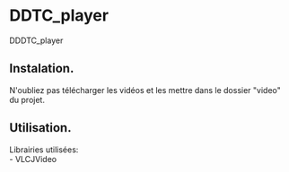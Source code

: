 # DDTC_player
DDDTC_player

## Instalation.

N'oubliez pas télécharger les vidéos et les mettre dans le dossier "video" du projet.


## Utilisation.

Librairies utilisées:  
	- VLCJVideo